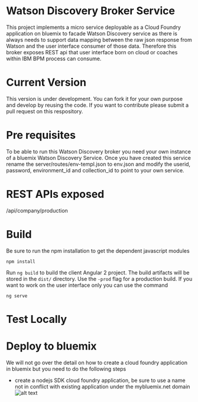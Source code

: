 # Watson Discovery Broker Service

This project implements a micro service deployable as a Cloud Foundry application on bluemix to facade Watson Discovery service as there is always needs to support data mapping between the raw json response from Watson and the user interface consumer of those data. Therefore this broker exposes REST api that user interface born on cloud or coaches within IBM BPM process can consume.

# Current Version
This version is under development. You can fork it for your own purpose and develop by reusing the code. If you want to contribute please submit a pull request on this respository.

# Pre requisites
To be able to run this Watson Discovery broker you need your own instance of a bluemix Watson Discovery Service. Once you have created this service rename the server/routes/env-templ.json to env.json and modify the userid, password, environment_id and collection_id to point to your own service.


# REST APIs exposed
/api/company/production


# Build
Be sure to run the npm installation to get the dependent javascript modules
```
npm install
```
Run `ng build` to build the client Angular 2 project. The build artifacts will be stored in the `dist/` directory. Use the `-prod` flag for a production build.
If you want to work on the user interface only you can use the command
```
ng serve
```

# Test Locally

# Deploy to bluemix
We will not go over the detail on how to create a cloud foundry application in bluemix but you need to do the following steps
* create a nodejs SDK cloud foundry application, be sure to use a name not in conflict with existing application under the mybluemix.net domain
![alt text](doc/ibmx-cf-nodesdk.png "Bluemix Cloud Foundry App")
